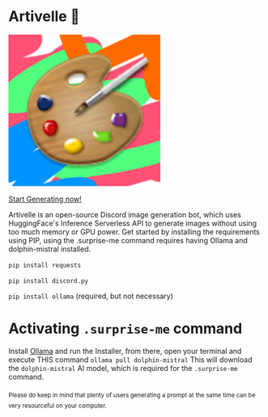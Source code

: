 # Artivelle 🎨

<img src="/logo.png" alt="Artiville Logo" width="300" height="300">

[Start Generating now!](https://discordapp.com/users/1279216400921137195)

Artivelle is an open-source Discord image generation bot, which uses HuggingFace's Inference Serverless API to generate images without using too much memory or GPU power.
Get started by installing the requirements using PIP, using the .surprise-me command requires having Ollama and dolphin-mistral installed.

`pip install requests`

`pip install discord.py`

`pip install ollama` (required, but not necessary)

# Activating `.surprise-me` command

Install [Ollama](https://ollama.com/download) and run the Installer, from there, open your terminal and execute THIS command
`ollama pull dolphin-mistral`
This will download the `dolphin-mistral` AI model, which is required for the `.surprise-me` command.

<sub>Please do keep in mind that plenty of users generating a prompt at the same time can be very resourceful on your computer.</sub>
